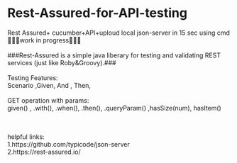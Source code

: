 # Rest-Assured-for-API-testing
Rest Assured+ cucumber+API+uploud local json-server in 15 sec using cmd</br>
🚧🚧🚧work in progress🚧🚧🚧</br></br>
###Rest-Assured is a simple java liberary for testing and validating REST services (just like Roby&Groovy).###</br></br>
Testing Features:</br>
Scenario ,Given, And , Then, </br>
</br>
GET operation with params:</br>
given() , .with(), .when(), .then(), .queryParam() ,hasSize(num), hasItem()


</br>
</br>
helpful links: </br>
1.https://github.com/typicode/json-server</br>
2.https://rest-assured.io/


